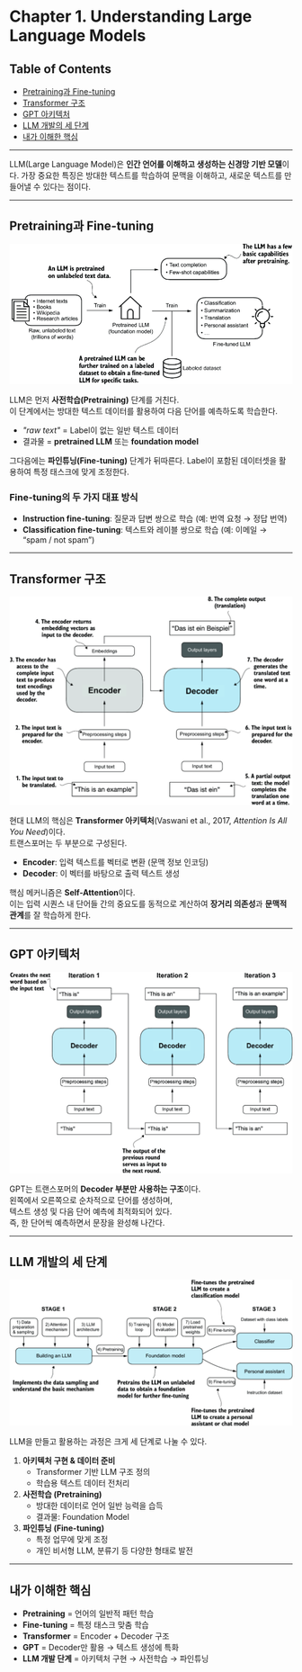 # Chapter 1. Understanding Large Language Models

## Table of Contents
- [Pretraining과 Fine-tuning](#pretraining과-fine-tuning)
- [Transformer 구조](#transformer-구조)
- [GPT 아키텍처](#gpt-아키텍처)
- [LLM 개발의 세 단계](#llm-개발의-세-단계)
- [내가 이해한 핵심](#내가-이해한-핵심)

---

LLM(Large Language Model)은 **인간 언어를 이해하고 생성하는 신경망 기반 모델**이다. 가장 중요한 특징은 방대한 텍스트를 학습하여 문맥을 이해하고, 새로운 텍스트를 만들어낼 수 있다는 점이다.

---

## Pretraining과 Fine-tuning

![pre-training and fine-tuning](./images/1-3.png)

LLM은 먼저 **사전학습(Pretraining)** 단계를 거친다.  
이 단계에서는 방대한 텍스트 데이터를 활용하여 다음 단어를 예측하도록 학습한다.  
- *"raw text"* = Label이 없는 일반 텍스트 데이터  
- 결과물 = **pretrained LLM** 또는 **foundation model**

그다음에는 **파인튜닝(Fine-tuning)** 단계가 뒤따른다. Label이 포함된 데이터셋을 활용하여 특정 태스크에 맞게 조정한다.

### Fine-tuning의 두 가지 대표 방식
- **Instruction fine-tuning**: 질문과 답변 쌍으로 학습 (예: 번역 요청 → 정답 번역)
- **Classification fine-tuning**: 텍스트와 레이블 쌍으로 학습 (예: 이메일 → “spam / not spam”)

---

## Transformer 구조

![original transformer](./images/1-4.png)

현대 LLM의 핵심은 **Transformer 아키텍처**(Vaswani et al., 2017, *Attention Is All You Need*)이다.  
트랜스포머는 두 부분으로 구성된다.

- **Encoder**: 입력 텍스트를 벡터로 변환 (문맥 정보 인코딩)  
- **Decoder**: 이 벡터를 바탕으로 출력 텍스트 생성  

핵심 메커니즘은 **Self-Attention**이다.  
이는 입력 시퀀스 내 단어들 간의 중요도를 동적으로 계산하여 **장거리 의존성**과 **문맥적 관계**를 잘 학습하게 한다.

---

## GPT 아키텍처

![GPT](./images/1-8.png)

GPT는 트랜스포머의 **Decoder 부분만 사용하는 구조**이다.  
왼쪽에서 오른쪽으로 순차적으로 단어를 생성하며,  
텍스트 생성 및 다음 단어 예측에 최적화되어 있다.  
즉, 한 단어씩 예측하면서 문장을 완성해 나간다.

---

## LLM 개발의 세 단계

![LLM stages](./images/1-9.png)

LLM을 만들고 활용하는 과정은 크게 세 단계로 나눌 수 있다.

1. **아키텍처 구현 & 데이터 준비**  
   - Transformer 기반 LLM 구조 정의  
   - 학습용 텍스트 데이터 전처리  
2. **사전학습 (Pretraining)**  
   - 방대한 데이터로 언어 일반 능력을 습득  
   - 결과물: Foundation Model  
3. **파인튜닝 (Fine-tuning)**  
   - 특정 업무에 맞게 조정  
   - 개인 비서형 LLM, 분류기 등 다양한 형태로 발전  

---

## 내가 이해한 핵심

- **Pretraining** = 언어의 일반적 패턴 학습  
- **Fine-tuning** = 특정 태스크 맞춤 학습  
- **Transformer** = Encoder + Decoder 구조  
- **GPT** = Decoder만 활용 → 텍스트 생성에 특화  
- **LLM 개발 단계** = 아키텍처 구현 → 사전학습 → 파인튜닝